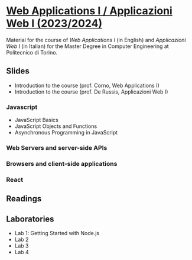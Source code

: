 # [Web Applications I / Applicazioni Web I (2023/2024)](https://github.com/polito-webapp1)

Material for the course of _Web Applications I_ (in English) and _Applicazioni Web I_ (in Italian) for the Master Degree in Computer Engineering at Politecnico di Torino.

## Slides

- Introduction to the course (prof. Corno, Web Applications I)
- Introduction to the course (prof. De Russis, Applicazioni Web I)

### Javascript

- JavaScript Basics
- JavaScript Objects and Functions
- Asynchronous Programming in JavaScript


### Web Servers and server-side APIs


### Browsers and client-side applications


### React


## Readings


## Laboratories

- Lab 1: Getting Started with Node.js
- Lab 2
- Lab 3
- Lab 4

